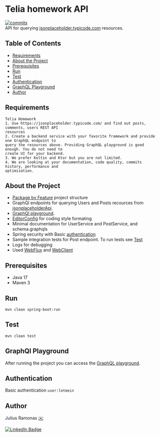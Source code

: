 # Telia homework API
[![commits](https://badgen.net/github/commits/cezariz/telia-homework/main)](https://github.com/cezariz/telia-homework/commits/main)
<br />
API for querying [jsonplaceholder.typicode.com](https://jsonplaceholder.typicode.com) resources.

## Table of Contents
* [Requirements](#requirements)
* [About the Project](#about-the-project)
* [Prerequisites](#prerequisites)
* [Run](#run)
* [Test](#test)
* [Authentication](#authentication)
* [GraphQL Playground](#graphql-playground)
* [Author](author)

## Requirements
    Telia Homework
    1. Use https://jsonplaceholder.typicode.com/ and find out posts, comments, users REST API
    resources
    2. Create a backend service with your favorite framework and provide one GraphQL endpoint to
    query the resources above. Providing GraphQL playground is good enough. You do not need to
    create UI for your backend.
    3. We prefer Koltin and Ktor but you are not limited.
    4. We are looking at your documentation, code quality, commits history, performance and
    optimization.

## About the Project
- [Package by Feature](https://www.techyourchance.com/popular-package-structures#package-by-feature) project structure
- GraphQl endpoints for querying Users and Posts  recources from [jsonplaceholderApi](https://jsonplaceholder.typicode.com/).
- [GraphQl playground](#graphql-playground).
- [EditorConfig](https://EditorConfig.org) for coding style formating
- Minimal documentation for UserService and PostService, and schema.graphqls
- Spring security with Basic [authentication](#authentication)
- Sample integration tests for Post endpoint. To run tests see [Test](#test)
- Logs for debugging
- Used [WebFlux](https://docs.spring.io/spring-framework/docs/current/reference/html/web-reactive.html) and [WebClient](https://docs.spring.io/spring-framework/docs/current/reference/html/web-reactive.html#webflux-client)

## Prerequisites
* Java 17
* Maven 3

## Run
```shell
mvn clean spring-boot:run
```

## Test
```shell
mvn clean test
```

## GraphQl Playground
After running the project you can access the [GraphQL playground](http://localhost:8080/graphiql?path=/graphql).

## Authentication
Basic authentication
`user:letmein`

## Author
Julius Ramonas [✉️](mailto:julius@ramonas.xyz)
<div id="badges">
  <a href="https://www.linkedin.com/in/julius-ramonas-b172ab9a/">
    <img src="https://img.shields.io/badge/LinkedIn-blue?style=for-the-badge&logo=linkedin&logoColor=white" alt="LinkedIn Badge"/>
  </a>
</div>
